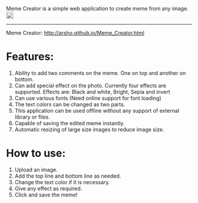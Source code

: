  <p>Meme Creator is a simple web application to create meme from any image. <img class="emoji" title=":smiley:" alt=":smiley:" src="https://assets-cdn.github.com/images/icons/emoji/unicode/1f603.png" height="20" width="20" align="absmiddle"></p>

<hr>

<p>Meme Creator: <a href="http://arsho.github.io/Meme_Creator.html">http://arsho.github.io/Meme_Creator.html</a></p>

<h1>
<a id="features" class="anchor" href="#features" aria-hidden="true"><span class="octicon octicon-link"></span></a>Features:</h1>

<ol>
<li>Ability to add two comments on the meme. One on top and another on bottom.</li>
<li>Can add special effect on the photo. Currently four effects are supported.
Effects are: Black and white, Bright, Sepia and invert</li>
<li>Can use various fonts (Need online support for font loading)</li>
<li>The text colors can be changed as two parts.</li>
<li>This application can be used offline without any support of external library or files.</li>
<li>Capable of saving the edited meme instantly.</li>
<li>Automatic resizing of large size images to reduce image size.</li>
</ol>

<h1>
<a id="how-to-use" class="anchor" href="#how-to-use" aria-hidden="true"><span class="octicon octicon-link"></span></a>How to use:</h1>

<ol>
<li>Upload an image.</li>
<li>Add the top line and bottom line as needed.</li>
<li>Change the text color if it is necessary.</li>
<li>Give any effect as required.</li>
<li>Click and save the meme!</li>
</ol>
